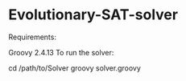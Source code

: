# Evolutionary-SAT-solver

Requirements:

Groovy 2.4.13
To run the solver:

cd /path/to/Solver
groovy solver.groovy <cnf-filename> <max-gens> <population-size>
